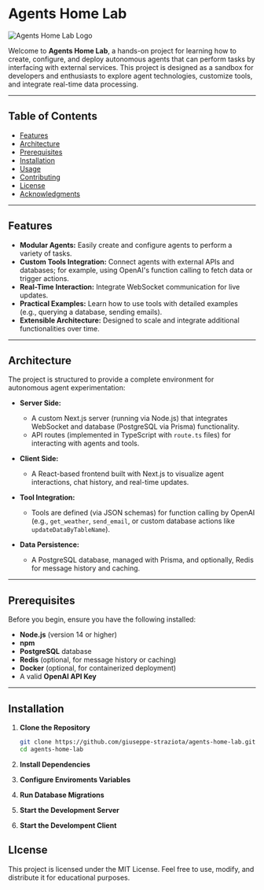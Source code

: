 # Agents Home Lab

![Agents Home Lab Logo](./assets/logo.png)

Welcome to **Agents Home Lab**, a hands-on project for learning how to create, configure, and deploy autonomous agents that can perform tasks by interfacing with external services. This project is designed as a sandbox for developers and enthusiasts to explore agent technologies, customize tools, and integrate real-time data processing.

---

## Table of Contents

- [Features](#features)
- [Architecture](#architecture)
- [Prerequisites](#prerequisites)
- [Installation](#installation)
- [Usage](#usage)
- [Contributing](#contributing)
- [License](#license)
- [Acknowledgments](#acknowledgments)

---

## Features

- **Modular Agents:** Easily create and configure agents to perform a variety of tasks.
- **Custom Tools Integration:** Connect agents with external APIs and databases; for example, using OpenAI's function calling to fetch data or trigger actions.
- **Real-Time Interaction:** Integrate WebSocket communication for live updates.
- **Practical Examples:** Learn how to use tools with detailed examples (e.g., querying a database, sending emails).
- **Extensible Architecture:** Designed to scale and integrate additional functionalities over time.

---

## Architecture

The project is structured to provide a complete environment for autonomous agent experimentation:

- **Server Side:**  
  - A custom Next.js server (running via Node.js) that integrates WebSocket and database (PostgreSQL via Prisma) functionality.
  - API routes (implemented in TypeScript with `route.ts` files) for interacting with agents and tools.
  
- **Client Side:**  
  - A React-based frontend built with Next.js to visualize agent interactions, chat history, and real-time updates.
  
- **Tool Integration:**  
  - Tools are defined (via JSON schemas) for function calling by OpenAI (e.g., `get_weather`, `send_email`, or custom database actions like `updateDataByTableName`).

- **Data Persistence:**  
  - A PostgreSQL database, managed with Prisma, and optionally, Redis for message history and caching.

---

## Prerequisites

Before you begin, ensure you have the following installed:

- **Node.js** (version 14 or higher)
- **npm**
- **PostgreSQL** database
- **Redis** (optional, for message history or caching)
- **Docker** (optional, for containerized deployment)
- A valid **OpenAI API Key**

---

## Installation

1. **Clone the Repository**

   ```bash
   git clone https://github.com/giuseppe-straziota/agents-home-lab.git
   cd agents-home-lab
2. **Install Dependencies**
3. **Configure Enviroments Variables**
4. **Run Database Migrations**
5. **Start the Development Server**
6. **Start the Develompent Client**

## LIcense

This project is licensed under the MIT License. Feel free to use, modify, and distribute it for educational purposes.
